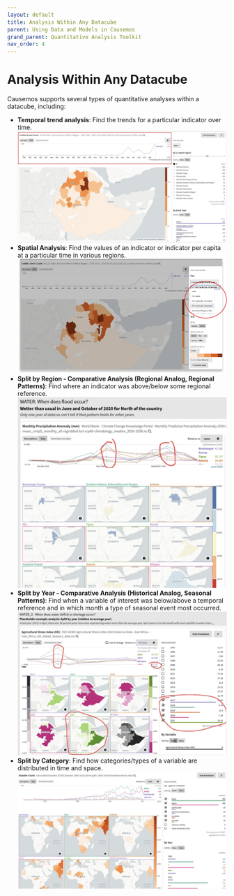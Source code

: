 ```yaml
---
layout: default
title: Analysis Within Any Datacube
parent: Using Data and Models in Causemos
grand_parent: Quantitative Analysis Toolkit
nav_order: 4
---
```


# Analysis Within Any Datacube

Causemos supports several types of quantitative analyses within a
datacube, including:

-   **Temporal trend analysis**: Find the trends for a particular
    indicator over time.
    ![Use the Conflict Event Count timeline to determine whether conflict events are increasing over time.](images/causemos/image10.jpg)
-   **Spatial Analysis**: Find the values of an indicator or indicator
    per capita at a particular time in various regions.
    ![See which regions had the most conflict events in 2021. To avoid reflecting the population density, change units to per 1M people to see which conflict is the worst in the West.](images/causemos/image2.png)
-   **Split by Region - Comparative Analysis (Regional Analog, Regional
    Patterns)**: Find where an indicator was above/below some regional
    reference.
    ![Examine precipitation anomalies split by region to find that June and October were wetter than usual in the northern regions of the  country.](images/causemos/image53.jpg)
-   **Split by Year - Comparative Analysis (Historical Analog, Seasonal
    Patterns)**: Find when a variable of interest was below/above a
    temporal reference and in which month a type of seasonal event
    most occurred.
    ![Top, compare agriculture stress for the last five years relative to the average of all years, revealing that the greatest variability was in April. Right, examine stacked years of monthly agricultural stress data.](images/causemos/image38.jpg)
-   **Split by Category**: Find how categories/types of a variable are
    distributed in time and space.
    ![Examine the frequency of different types of natural disasters across time and space.](images/causemos/image24.jpg)